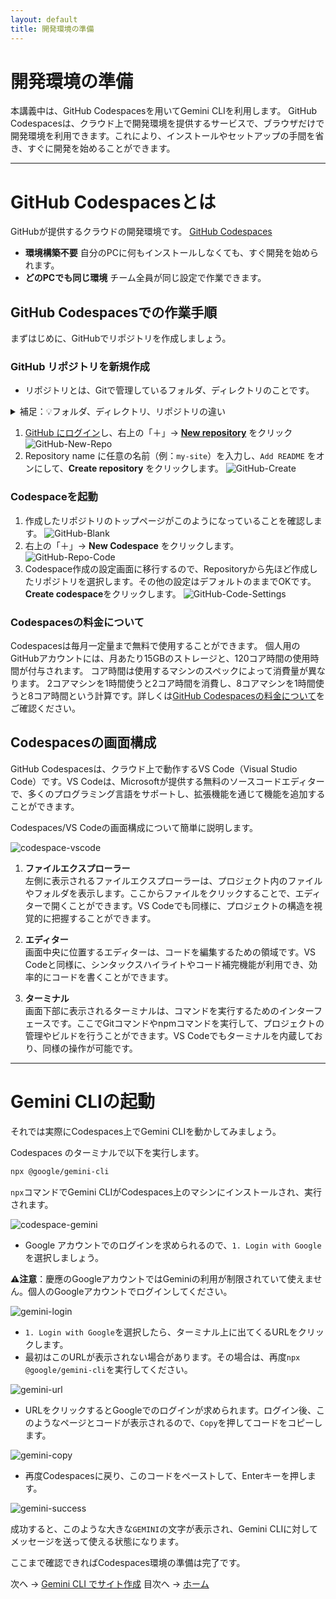 ```yaml
---
layout: default
title: 開発環境の準備
---
```


# 開発環境の準備

本講義中は、GitHub Codespacesを用いてGemini CLIを利用します。
GitHub Codespacesは、クラウド上で開発環境を提供するサービスで、ブラウザだけで開発環境を利用できます。これにより、インストールやセットアップの手間を省き、すぐに開発を始めることができます。

---

# GitHub Codespacesとは

GitHubが提供するクラウドの開発環境です。
[GitHub Codespaces](https://github.co.jp/features/codespaces)

* **環境構築不要**
  自分のPCに何もインストールしなくても、すぐ開発を始められます。
* **どのPCでも同じ環境**
  チーム全員が同じ設定で作業できます。

## GitHub Codespacesでの作業手順

まずはじめに、GitHubでリポジトリを作成しましょう。

### GitHub リポジトリを新規作成

- リポジトリとは、Gitで管理しているフォルダ、ディレクトリのことです。

<details markdown="1">
<summary>補足：💡フォルダ、ディレクトリ、リポジトリの違い</summary>

### **フォルダ**

* パソコンの中でファイルを入れる「入れ物」
* 物理的なディレクトリ構造の見た目のこと

---

### **ディレクトリ**

* フォルダとほぼ同じ意味ですが、**コンピュータ用語寄り**
* ターミナルやコマンドラインで「今いる場所」を指すときに「ディレクトリ」と言う
* 例：`cd my-site` は「my-site」というディレクトリに移動するという意味です。

---

### **リポジトリ（Repository）**

* Gitで管理されているフォルダ（＋その中の履歴データ）
* 普通のフォルダとの違いは「中に `.git` という隠しフォルダがあり、過去の履歴や設定が入っている」こと
* GitHubにアップすると、そのままインターネット上のリポジトリにもなります。

</details>

1. [GitHub にログイン](https://github.com/login)し、右上の「＋」→ [**New repository**](https://github.com/new) をクリック  
 ![GitHub-New-Repo](./images/github-new-repo.png)
2. Repository name に任意の名前（例：`my-site`）を入力し、`Add README` をオンにして、**Create repository** をクリックします。
![GitHub-Create](./images/github-create-readme.png)

### Codespaceを起動
1. 作成したリポジトリのトップページがこのようになっていることを確認します。
![GitHub-Blank](./images/github-start.png)
2. 右上の「＋」→ **New Codespace** をクリックします。
![GitHub-Repo-Code](./images/github-repo-code.png)
3. Codespace作成の設定画面に移行するので、Repositoryから先ほど作成したリポジトリを選択します。その他の設定はデフォルトのままでOKです。**Create codespace**をクリックします。
![GitHub-Code-Settings](./images/github-code-settings.png)

### Codespacesの料金について

Codespacesは毎月一定量まで無料で使用することができます。
個人用のGitHubアカウントには、月あたり15GBのストレージと、120コア時間の使用時間が付与されます。
コア時間は使用するマシンのスペックによって消費量が異なります。
2コアマシンを1時間使うと2コア時間を消費し、8コアマシンを1時間使うと8コア時間という計算です。詳しくは[GitHub Codespacesの料金について](https://docs.github.com/ja/billing/concepts/product-billing/github-codespaces)をご確認ください。

## Codespacesの画面構成

GitHub Codespacesは、クラウド上で動作するVS Code（Visual Studio Code）です。VS Codeは、Microsoftが提供する無料のソースコードエディターで、多くのプログラミング言語をサポートし、拡張機能を通じて機能を追加することができます。

Codespaces/VS Codeの画面構成について簡単に説明します。

![codespace-vscode](./images/codespace-vscode.png)

1. **ファイルエクスプローラー**  
   左側に表示されるファイルエクスプローラーは、プロジェクト内のファイルやフォルダを表示します。ここからファイルをクリックすることで、エディターで開くことができます。VS Codeでも同様に、プロジェクトの構造を視覚的に把握することができます。

2. **エディター**  
   画面中央に位置するエディターは、コードを編集するための領域です。VS Codeと同様に、シンタックスハイライトやコード補完機能が利用でき、効率的にコードを書くことができます。

3. **ターミナル**  
   画面下部に表示されるターミナルは、コマンドを実行するためのインターフェースです。ここでGitコマンドやnpmコマンドを実行して、プロジェクトの管理やビルドを行うことができます。VS Codeでもターミナルを内蔵しており、同様の操作が可能です。

---

# Gemini CLIの起動
それでは実際にCodespaces上でGemini CLIを動かしてみましょう。

Codespaces のターミナルで以下を実行します。
```bash
npx @google/gemini-cli
```

`npx`コマンドでGemini CLIがCodespaces上のマシンにインストールされ、実行されます。

![codespace-gemini](./images/codespace-gemini.png)

- Google アカウントでのログインを求められるので、`1. Login with Google`を選択しましょう。

**⚠️注意**：慶應のGoogleアカウントではGeminiの利用が制限されていて使えません。個人のGoogleアカウントでログインしてください。

![gemini-login](./images/gemini-login.png)

- `1. Login with Google`を選択したら、ターミナル上に出てくるURLをクリックします。
- 最初はこのURLが表示されない場合があります。その場合は、再度`npx @google/gemini-cli`を実行してください。

![gemini-url](./images/gemini-url.png)

- URLをクリックするとGoogleでのログインが求められます。ログイン後、このようなページとコードが表示されるので、`Copy`を押してコードをコピーします。

![gemini-copy](./images/gemini-code.png)

- 再度Codespacesに戻り、このコードをペーストして、Enterキーを押します。

![gemini-success](./images/gemini-success.png)

成功すると、このような大きな`GEMINI`の文字が表示され、Gemini CLIに対してメッセージを送って使える状態になります。

ここまで確認できればCodespaces環境の準備は完了です。

次へ → [Gemini CLI でサイト作成](./03-build-with-gemini.md)
目次へ → [ホーム](./index.md)
